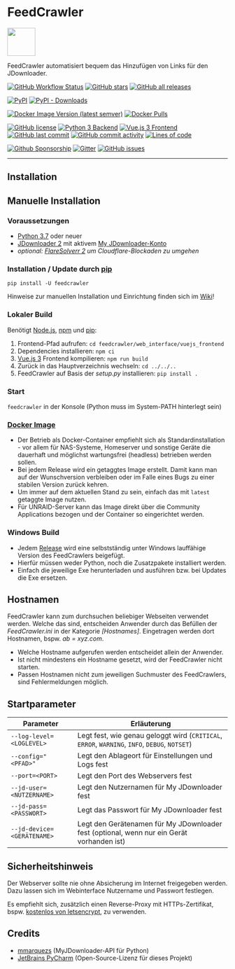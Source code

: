# FeedCrawler

<img src="https://raw.githubusercontent.com/rix1337/FeedCrawler/main/feedcrawler/web_interface/vuejs_frontend/public/favicon.ico" data-canonical-src="https://raw.githubusercontent.com/rix1337/FeedCrawler/main/feedcrawler/web_interface/vuejs_frontend/public/favicon.ico" width="64" height="64" />

FeedCrawler automatisiert bequem das Hinzufügen von Links für den JDownloader.

[![GitHub Workflow Status](https://img.shields.io/github/workflow/status/rix1337/FeedCrawler/Release%20Artifacts)](https://github.com/rix1337/FeedCrawler/actions/workflows/CreateRelease.yml)
[![GitHub stars](https://img.shields.io/github/stars/rix1337/FeedCrawler.svg)](https://github.com/rix1337/FeedCrawler/stargazers)
[![GitHub all releases](https://img.shields.io/github/downloads/rix1337/feedcrawler/total?label=github%20downloads)](https://github.com/rix1337/FeedCrawler/releases)

[![PyPI](https://img.shields.io/pypi/v/feedcrawler?label=pypi%20package)](https://pypi.org/project/feedcrawler/)
[![PyPI - Downloads](https://img.shields.io/pypi/dm/feedcrawler?label=pypi%20downloads)](https://pypi.org/project/feedcrawler/#files)

[![Docker Image Version (latest semver)](https://img.shields.io/docker/v/rix1337/docker-feedcrawler?label=docker%20image&sort=semver)](https://hub.docker.com/r/rix1337/docker-feedcrawler/tags)
[![Docker Pulls](https://img.shields.io/docker/pulls/rix1337/docker-feedcrawler)](https://hub.docker.com/r/rix1337/docker-feedcrawler/)

[![GitHub license](https://img.shields.io/github/license/rix1337/FeedCrawler.svg)](https://github.com/rix1337/FeedCrawler/blob/main/LICENSE.md)
[![Python 3 Backend](https://img.shields.io/badge/backend-python%203-blue.svg)](https://github.com/rix1337/FeedCrawler/tree/main/feedcrawler)
[![Vue.js 3 Frontend](https://img.shields.io/badge/frontend-vue.js%203-brightgreen.svg)](https://github.com/rix1337/FeedCrawler/tree/main/feedcrawler/web_interface/vuejs_frontend)
[![GitHub last commit](https://img.shields.io/github/last-commit/rix1337/FeedCrawler)](https://github.com/rix1337/FeedCrawler/commits/main)
[![GitHub commit activity](https://img.shields.io/github/commit-activity/y/rix1337/feedcrawler)](https://github.com/rix1337/FeedCrawler/graphs/commit-activity)
[![Lines of code](https://img.shields.io/tokei/lines/github/rix1337/FeedCrawler)](https://github.com/rix1337/FeedCrawler/pulse)

[![Github Sponsorship](https://img.shields.io/badge/support-me-red.svg)](https://github.com/users/rix1337/sponsorship)
[![Gitter](https://img.shields.io/gitter/room/FeedCrawler/community)](https://gitter.im/FeedCrawler/community)
[![GitHub issues](https://img.shields.io/github/issues/rix1337/FeedCrawler.svg)](https://github.com/rix1337/FeedCrawler/issues)

***

## Installation

## Manuelle Installation

### Voraussetzungen

* [Python 3.7](https://www.python.org/downloads/) oder neuer
* [JDownloader 2](http://www.jdownloader.org/jdownloader2) mit aktivem [My JDownloader-Konto](https://my.jdownloader.org)
* _optional: [FlareSolverr 2](https://github.com/FlareSolverr/FlareSolverr) um Cloudflare-Blockaden zu umgehen_

### Installation / Update durch [pip](https://pip.pypa.io/en/stable/installation/)

```pip install -U feedcrawler```

Hinweise zur manuellen Installation und Einrichtung finden sich im [Wiki](https://github.com/rix1337/FeedCrawler/wiki)!

### Lokaler Build
Benötigt [Node.js](https://nodejs.org/en/download/), [npm](https://docs.npmjs.com/downloading-and-installing-node-js-and-npm) und [pip](https://pip.pypa.io/en/stable/installation/):

1. Frontend-Pfad aufrufen: `cd feedcrawler/web_interface/vuejs_frontend`
2. Dependencies installieren: `npm ci`
3. [Vue.js 3](https://vuejs.org/) Frontend kompilieren: `npm run build`
4. Zurück in das Hauptverzeichnis wechseln: `cd ../../..`
5. FeedCrawler auf Basis der _setup.py_ installieren: `pip install .`

### Start

```feedcrawler``` in der Konsole (Python muss im System-PATH hinterlegt sein)

### [Docker Image](https://hub.docker.com/r/rix1337/docker-feedcrawler/)

* Der Betrieb als Docker-Container empfiehlt sich als Standardinstallation - vor allem für NAS-Systeme, Homeserver und
  sonstige Geräte die dauerhaft und möglichst wartungsfrei (headless) betrieben werden sollen.
* Bei jedem Release wird ein getaggtes Image erstellt. Damit kann man auf der Wunschversion verbleiben oder im Falle
  eines Bugs zu einer stabilen Version zurück kehren.
* Um immer auf dem aktuellen Stand zu sein, einfach das mit `latest` getaggte Image nutzen.
* Für UNRAID-Server kann das Image direkt über die Community Applications bezogen und der Container so eingerichtet
  werden.

### Windows Build

* Jedem [Release](https://github.com/rix1337/FeedCrawler/releases) wird eine selbstständig unter Windows lauffähige
  Version des FeedCrawlers beigefügt.
* Hierfür müssen weder Python, noch die Zusatzpakete installiert werden.
* Einfach die jeweilige Exe herunterladen und ausführen bzw. bei Updates die Exe ersetzen.

## Hostnamen

FeedCrawler kann zum durchsuchen beliebiger Webseiten verwendet werden. Welche das sind, entscheiden Anwender durch das
Befüllen der _FeedCrawler.ini_ in der Kategorie _[Hostnames]_. Eingetragen werden dort Hostnamen, bspw. _ab = xyz.com_.

* Welche Hostname aufgerufen werden entscheidet allein der Anwender.
* Ist nicht mindestens ein Hostname gesetzt, wird der FeedCrawler nicht starten.
* Passen Hostnamen nicht zum jeweiligen Suchmuster des FeedCrawlers, sind Fehlermeldungen möglich.

## Startparameter

| Parameter                      | Erläuterung |
|--------------------------------|---|
| ```--log-level=<LOGLEVEL>```   | Legt fest, wie genau geloggt wird (`CRITICAL`, `ERROR`, `WARNING`, `INFO`, `DEBUG`, `NOTSET`) |
| ```--config="<PFAD>"```        | Legt den Ablageort für Einstellungen und Logs fest |
| ```--port=<PORT>```            | Legt den Port des Webservers fest |
| ```--jd-user=<NUTZERNAME>```   | Legt den Nutzernamen für My JDownloader fest |
| ```--jd-pass=<PASSWORT>```     | Legt das Passwort für My JDownloader fest |
| ```--jd-device=<GERÄTENAME>``` | Legt den Gerätenamen für My JDownloader fest (optional, wenn nur ein Gerät vorhanden ist) |

## Sicherheitshinweis

Der Webserver sollte nie ohne Absicherung im Internet freigegeben werden. Dazu lassen sich im Webinterface Nutzername
und Passwort festlegen.

Es empfiehlt sich, zusätzlich einen Reverse-Proxy mit HTTPs-Zertifikat,
bspw. [kostenlos von letsencrypt](https://letsencrypt.org/), zu verwenden.

## Credits

* [mmarquezs](https://github.com/mmarquezs/) (MyJDownloader-API für Python)
* [JetBrains PyCharm](https://www.jetbrains.com/?from=FeedCrawler) (Open-Source-Lizenz für dieses Projekt)
